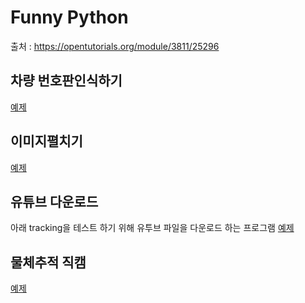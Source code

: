 # Funny Python
출처 : https://opentutorials.org/module/3811/25296 

## 차량 번호판인식하기
[예제](license_plate_recognition/README.md)

## 이미지펼치기
[예제](perspective_transform/README.md)

## 유튜브 다운로드
아래 tracking을 테스트 하기 위해 유투브 파일을 다운로드 하는 프로그램 
[예제](youtube_stream_download/README.md)
## 물체추적 직캠
[예제](object_tracking/README.md)
